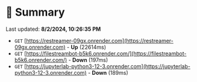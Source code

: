 # 📖 Summary
Last updated: **8/2/2024, 10:26:35 PM**

- `GET` [https://restreamer-09gx.onrender.com](https://restreamer-09gx.onrender.com) - **Up** (22614ms)
- `GET` [https://filestreambot-b5k6.onrender.com/](https://filestreambot-b5k6.onrender.com/) - **Down** (197ms)
- `GET` [https://jupyterlab-python3-12-3.onrender.com](https://jupyterlab-python3-12-3.onrender.com) - **Down** (189ms)
